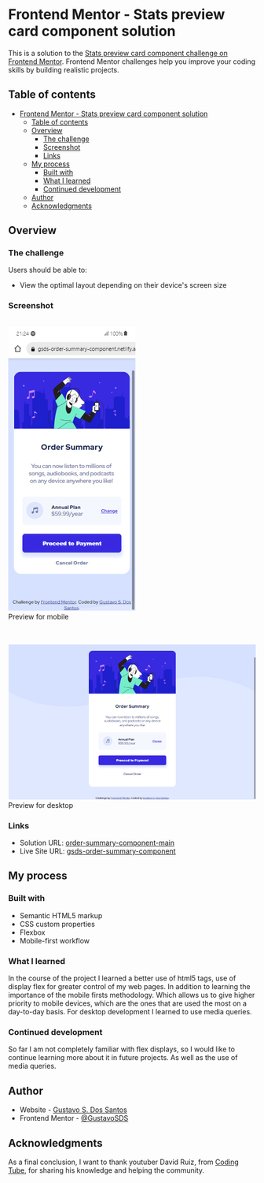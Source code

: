 # Frontend Mentor - Stats preview card component solution

This is a solution to the [Stats preview card component challenge on Frontend Mentor](https://www.frontendmentor.io/challenges/stats-preview-card-component-8JqbgoU62). 
Frontend Mentor challenges help you improve your coding skills by building realistic projects. 

## Table of contents

- [Frontend Mentor - Stats preview card component solution](#frontend-mentor---stats-preview-card-component-solution)
  - [Table of contents](#table-of-contents)
  - [Overview](#overview)
    - [The challenge](#the-challenge)
    - [Screenshot](#screenshot)
    - [Links](#links)
  - [My process](#my-process)
    - [Built with](#built-with)
    - [What I learned](#what-i-learned)
    - [Continued development](#continued-development)
  - [Author](#author)
  - [Acknowledgments](#acknowledgments)

## Overview

### The challenge

Users should be able to:

- View the optimal layout depending on their device's screen size

### Screenshot
\
![](./mobile.png) \
Preview for mobile

\
\
![](./desktop.png)
Preview for desktop

### Links

- Solution URL: [order-summary-component-main](https://github.com/GustavoSDS/order-summary-component-main)
- Live Site URL: [gsds-order-summary-component](https://gsds-order-summary-component.netlify.app/)

## My process

### Built with

- Semantic HTML5 markup
- CSS custom properties
- Flexbox
- Mobile-first workflow

### What I learned

In the course of the project I learned a better use of html5 tags, use of display flex for greater control of my web pages.
In addition to learning the importance of the mobile firsts methodology. Which allows us to give higher priority to mobile devices, 
which are the ones that are used the most on a day-to-day basis.
For desktop development I learned to use media queries.


### Continued development

So far I am not completely familiar with flex displays, so I would like to continue learning more about it in future projects. As well as the use of media queries.

## Author

- Website - [Gustavo S. Dos Santos](https://github.com/GustavoSDS)
- Frontend Mentor - [@GustavoSDS](https://www.frontendmentor.io/profile/GustavoSDS)

## Acknowledgments

As a final conclusion, I want to thank youtuber David Ruiz, 
from [Coding Tube](https://www.youtube.com/c/CodingTube), for sharing his knowledge and helping the community.
